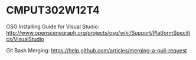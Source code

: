 CMPUT302W12T4
=============

OSG Installing Guide for Visual Studio:
http://www.openscenegraph.org/projects/osg/wiki/Support/PlatformSpecifics/VisualStudio

Git Bash Merging:
https://help.github.com/articles/merging-a-pull-request
